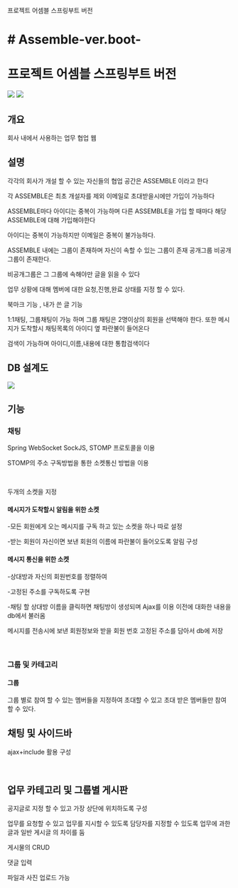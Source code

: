 



프로젝트 어셈블 스프링부트 버전
<h1># Assemble-ver.boot-</h1>
<h1>프로젝트 어셈블 스프링부트 버전</h1>
<img src ="https://user-images.githubusercontent.com/62733005/111072581-8f9ee380-851e-11eb-9212-895cfc522226.png">
<img src ="https://user-images.githubusercontent.com/62733005/111072586-9168a700-851e-11eb-814d-f776ff1093f4.png">
<h2>개요</h2>
<p>회사 내에서 사용하는 업무 협업 웹</p>

<h2>설명</h2>
<p>각각의 회사가 개설 할 수 있는 자신들의 협업 공간은 ASSEMBLE 이라고 한다</p>
<p>각 ASSEMBLE은 최초 개설자를 제외 이메일로 초대받을시에만 가입이 가능하다</p>
<p>ASSEMBLE마다 아이디는 중복이 가능하며 다른 ASSEMBLE을 가입 할 때마다 해당 ASSEMBLE에 대해 가입해야한다 </p>
<p>아이디는 중복이 가능하지만 이메일은 중복이 불가능하다.</p>
<p>ASSEMBLE 내에는 그룹이 존재하며 자신이 속할 수 있는 그룹이 존재 공개그룹 비공개그룹이 존재한다.</p>
<p>비공개그룹은 그 그룹에 속해야만 글을 읽을 수 있다</p>
<p>업무 상황에 대해 멤버에 대한 요청,진행,완료 상태를 지정 할 수 있다.</p>
<p>북마크 기능 , 내가 쓴 글 기능</p>
<p>1:1채팅, 그룹채팅이 가능 하며 그룹 채팅은 2명이상의 회원을 선택해야 한다. 또한 메시지가 도착할시 채팅목록의 아이디 옆 파란불이 들어온다</p>
<p>검색이 가능하며 아이디,이름,내용에 대한 통합검색이다</p>


<h2>DB 설계도</h2>
<img src ="https://user-images.githubusercontent.com/62733005/111072556-76963280-851e-11eb-9bfd-4b96877d0711.png">

<h2> 기능 </h2>
<h3>채팅</h3>
<p>Spring WebSocket  SockJS, STOMP 프로토콜을 이용</p>
<p>STOMP의 주소 구독방법을 통한 소켓통신 방법을 이용</p>
<br/>
<p>두개의 소켓을 지정</p>
<h4>메시지가 도착할시 알림을 위한 소켓</h4>
<p>-모든 회원에게 오는 메시지를 구독 하고 있는 소켓을 하나 따로 설정</p>
<p>-받는 회원이 자신이면 보낸 회원의 이름에 파란불이 들어오도록 알림 구성 </p>

<h4>메시지 통신을 위한 소켓</h4>
<p>-상대방과 자신의 회원번호를 정렬하여 </p>
<p>-고정된 주소를 구독하도록 구현</p>
<p>-채팅 할 상대방 이름을 클릭하면 채팅방이 생성되며 Ajax를 이용 이전에 대화한 내용을 db에서 불러옴</p>
<p>메시지를 전송시에 보낸 회원정보와 받을 회원 번호 고정된 주소를 담아서 db에 저장</p>
<br/>

<h3>그룹 및 카테고리</h3>
<h4>그룹 </h4>
<p>그룹 별로 참여 할 수 있는 멤버들을 지정하여 초대할 수 있고 초대 받은 멤버들만 참여할 수 있다.</p>


<h2>채팅 및 사이드바</h2>
<p>ajax+include 활용 구성</p>
<br>
<h2>업무 카테고리 및 그룹별 게시판</h2>
<p>공지글로 지정 할 수 있고 가장 상단에 위치하도록 구성</p>
<p>업무를 요청할 수 있고 업무를 지시할 수 있도록 담당자를 지정할 수 있도록 업무에 과한 글과 일반 게시글 의 차이를 둠</p>
<p>게시물의 CRUD</p>
<p>댓글 입력</p>
<p>파일과 사진 업로드 가능</p>

